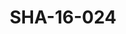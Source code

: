 ---
pid: SHA-16-024
title: SHA-16-024
language: en
original_label: 
rights: Sharhabil Ahmed
location_of_original: Sharhabil Ahmed
photographer_or_studio: 
scanned_from: photograph 8.8 by 13.9
_date: 1957-1958
location: Egypt, Manufiya, Sirs al Layan
description: Sharhabil Ahmed and al Min'am Najjar and others
additional_notes: 
permission_display: 'yes'
on_server: 'no'
on_website: 'no'
permalink: /photopages/en/SHA-16-024
layout: photo-page
---